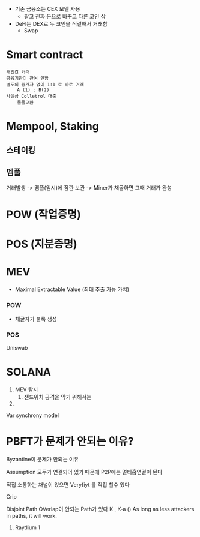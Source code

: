 - 기존 금융소는 CEX 모델 사용
	- 팔고 진짜 돈으로 바꾸고 다른 코인 삼
- DeFI는 DEX로 두 코인을 직결해서 거래함
	- Swap

# Smart contract
	개인간 거래
	금융기관이 관여 안함
	별도의 중개자 없이 1:1 로 바로 거래
		A (1) : B(2)
	사실상 Colletrol 대출
		물물교환
	
	

# Mempool, Staking
## 스테이킹
## 멤풀
거래발생 -> 멤풀(임시)에 잠깐 보관 -> Miner가 채굴하면 그때 거래가 완성

# POW (작업증명)

# POS (지분증명)
# MEV
- Maximal Extractable Value (최대 추출 가능 가치)
### POW
- 채굴자가 불록 생성
### POS


Uniswab


# SOLANA
1. MEV 탐지
	1. 샌드위치 공격을 막기 위해서는 
2. 


Var synchrony model 


# PBFT가 문제가 안되는 이유?
Byzantine이 문제가 안되는 이유

Assumption
모두가 연결되어 있기 때문에
P2P에는 멀티홉연결이 된다

직접 소통하는 채널이 있으면 Veryfiyt 를 직접 할수 있다

Crip 

Disjoint Path
OVerlap이 안되는 Path가 있다
K , K-a ()
As long as less attackers in paths, it will work.



1. Raydium 1